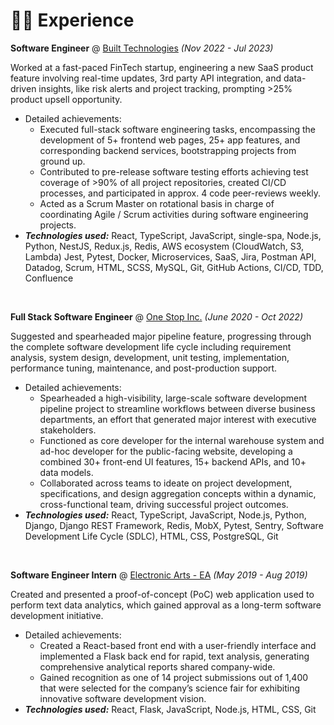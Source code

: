 # 👨‍💻 Experience

**Software Engineer** @ [Built Technologies](https://getbuilt.com/) _(Nov 2022 - Jul 2023)_

Worked at a fast-paced FinTech startup, engineering a new SaaS product feature involving real-time updates, 3rd party API integration, and data-driven insights, like risk alerts and project tracking, prompting >25% product upsell opportunity.

- Detailed achievements:
  - Executed full-stack software engineering tasks, encompassing the development of 5+ frontend web pages, 25+ app features, and corresponding backend services, bootstrapping projects from ground up.
  - Contributed to pre-release software testing efforts achieving test coverage of >90% of all project repositories, created CI/CD processes, and participated in approx. 4 code peer-reviews weekly.
  - Acted as a Scrum Master on rotational basis in charge of coordinating Agile / Scrum activities during software engineering projects.
- _**Technologies used:**_ React, TypeScript, JavaScript, single-spa, Node.js, Python, NestJS, Redux.js, Redis, AWS ecosystem (CloudWatch, S3, Lambda) Jest, Pytest, Docker, Microservices, SaaS, Jira, Postman API, Datadog, Scrum, HTML, SCSS, MySQL, Git, GitHub Actions, CI/CD, TDD, Confluence

&nbsp;

**Full Stack Software Engineer** @ [One Stop Inc.](https://onestopinc.com/) _(June 2020 - Oct 2022)_

Suggested and spearheaded major pipeline feature, progressing through the complete software development life cycle including requirement analysis, system design, development, unit testing, implementation, performance tuning, maintenance, and post-production support.

- Detailed achievements:
  - Spearheaded a high-visibility, large-scale software development pipeline project to streamline workflows between diverse business departments, an effort that generated major interest with executive stakeholders.
  - Functioned as core developer for the internal warehouse system and ad-hoc developer for the public-facing website, developing a combined 30+ front-end UI features, 15+ backend APIs, and 10+ data models.
  - Collaborated across teams to ideate on project development, specifications, and design aggregation concepts within a dynamic, cross-functional team, driving successful project outcomes.
- _**Technologies used:**_ React, TypeScript, JavaScript, Node.js, Python, Django, Django REST Framework, Redis, MobX, Pytest, Sentry, Software Development Life Cycle (SDLC), HTML, CSS, PostgreSQL, Git

&nbsp;

**Software Engineer Intern** @ [Electronic Arts - EA](https://www.ea.com/) _(May 2019 - Aug 2019)_

Created and presented a proof-of-concept (PoC) web application used to perform text data analytics, which gained approval as a long-term software development initiative.

- Detailed achievements:
  - Created a React-based front end with a user-friendly interface and implemented a Flask back end for rapid, text analysis, generating comprehensive analytical reports shared company-wide.
  - Gained recognition as one of 14 project submissions out of 1,400 that were selected for the company’s science fair for exhibiting innovative software development vision.
- _**Technologies used:**_ React, Flask, JavaScript, Node.js, HTML, CSS, Git
